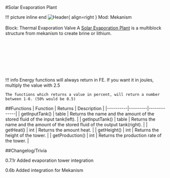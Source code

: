 #Solar Evaporation Plant

!!! picture inline end
    ![Header](https://srendi.de/wp-content/uploads/2021/10/mekanism_thermal_evaporation_valve.png){ align=right }
    Mod: Mekanism <br><br/>
    Block: Thermal Evaporation Valve
A [Solar Evaporation Plant](https://wiki.aidancbrady.com/wiki/Thermal_Evaporation_Plant) is a multiblock structure from mekanism to create brine or lithium.

<br><br/>
<br><br/>
<br><br/>

!!! info
    Energy functions will always return in FE. If you want it in joules, multiply the value with 2.5

    The functions which returns a value in percent, will return a number between 1-0. (50% would be 0.5)

##Functions
| Function | Returns | Description |
|----------|---------|-------------|
| getInputTank() | table | Returns the name and the amount of the stored fluid of the input tank(left). |
| getInputTank() | table | Returns the name and the amount of the stored fluid of the output tank(right). |
| getHeat() | int | Returns the amount heat. |
| getHeight() | int | Returns the height of the tower. |
| getProduction() | int | Returns the production rate of the tower. |


##Changelog/Trivia

0.7.1r
Added evaporation tower integration

0.6b
Added integration for Mekanism
